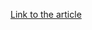 [Link to the article](https://securityaffairs.co/wordpress/88021/apt/croatia-government-silenttrinity-malware.html)
